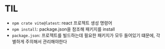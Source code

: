 # TIL

- `npm crate vite@latest`: react 프로젝트 생성 명령어
- `npm install`: package.json을 참조해 패키지를 install
- `package.json`: 프로젝트를 빌드하는데 필요한 패키지가 모두 들어있기 떄문에, 각별하게 주의해서 관리해야한다
